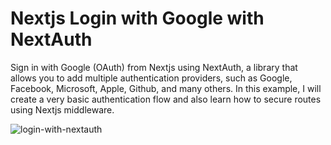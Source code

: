 # Nextjs Login with Google with NextAuth
Sign in with Google (OAuth) from Nextjs using NextAuth, a library that allows you to add multiple authentication providers, such as Google, Facebook, Microsoft, Apple, Github, and many others. In this example, I will create a very basic authentication flow and also learn how to secure routes using Nextjs middleware.

![login-with-nextauth](https://github.com/adore1968/nextjs-login-with-nextauth/assets/101434158/ba604b87-82c3-4e56-a30a-ad760d761d51)
